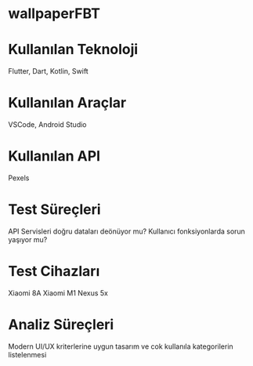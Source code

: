 # wallpaperFBT
# Kullanılan Teknoloji
Flutter, Dart, Kotlin, Swift
# Kullanılan Araçlar
VSCode,  Android Studio
# Kullanılan API
Pexels
# Test Süreçleri
API Servisleri doğru dataları deönüyor mu?
Kullanıcı fonksiyonlarda sorun yaşıyor mu?
# Test Cihazları
Xiaomi 8A
Xiaomi M1
Nexus 5x
# Analiz Süreçleri
Modern UI/UX kriterlerine uygun tasarım ve cok kullanıla kategorilerin listelenmesi

